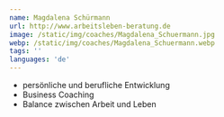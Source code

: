 ```yaml
---
name: Magdalena Schürmann
url: http://www.arbeitsleben-beratung.de
image: /static/img/coaches/Magdalena_Schuermann.jpg
webp: /static/img/coaches/Magdalena_Schuermann.webp
tags: ''
languages: 'de'
---
```


<ul><li>persönliche und berufliche Entwicklung</li><li>Business Coaching&nbsp;</li><li>Balance zwischen Arbeit und Leben</li></ul>
